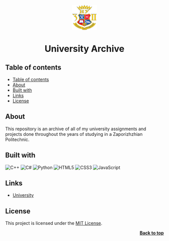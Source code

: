 <a name="readme-top"></a>

<div align="center">
  <a href="https://github.com/seesmof/">
    <img src="./blueprint/logo.png" alt="Logo" width="80" height="80">
  </a>

<h1 align="center">University Archive</h1>
</div>

## Table of contents

- [Table of contents](#table-of-contents)
- [About](#about)
- [Built with](#built-with)
- [Links](#links)
- [License](#license)

## About

This repository is an archive of all of my university assignments and projects done throughout the years of studying in a Zaporizhzhian Politechnic.

## Built with

![C++](https://img.shields.io/badge/c++-%2300599C.svg?style=for-the-badge&logo=c%2B%2B&logoColor=white)
![C#](https://img.shields.io/badge/c%23-%23239120.svg?style=for-the-badge&logo=c-sharp&logoColor=white)
![Python](https://img.shields.io/badge/python-3670A0?style=for-the-badge&logo=python&logoColor=ffdd54)
![HTML5](https://img.shields.io/badge/html5-%23E34F26.svg?style=for-the-badge&logo=html5&logoColor=white)
![CSS3](https://img.shields.io/badge/css3-%231572B6.svg?style=for-the-badge&logo=css3&logoColor=white)
![JavaScript](https://img.shields.io/badge/javascript-%23323330.svg?style=for-the-badge&logo=javascript&logoColor=%23F7DF1E)

## Links

- [University](https://zp.edu.ua/)

## License

This project is licensed under the [MIT License](./LICENSE).

<p align="right"><a href="#readme-top"><strong>Back to top</strong></a></p>
